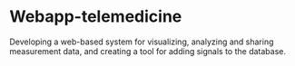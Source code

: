 # Webapp-telemedicine

Developing a web-based system for visualizing, analyzing and sharing measurement data, and creating a tool for adding signals to the database.